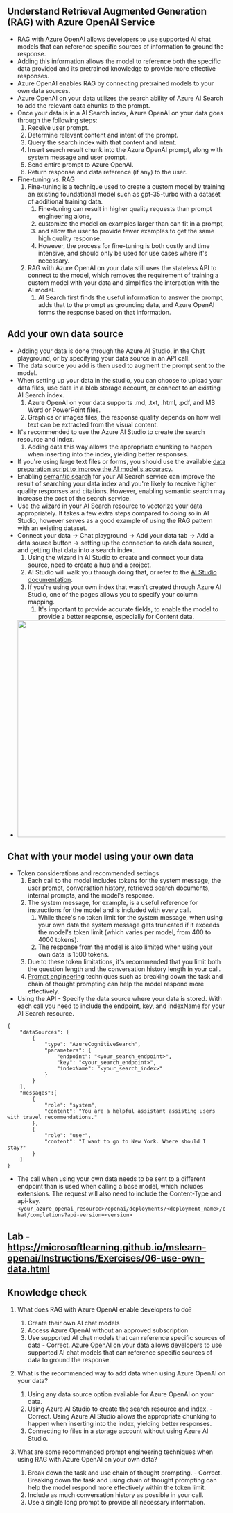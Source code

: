 ## Understand Retrieval Augmented Generation (RAG) with Azure OpenAI Service
* RAG with Azure OpenAI allows developers to use supported AI chat models that can reference specific sources of information to ground the response. 
* Adding this information allows the model to reference both the specific data provided and its pretrained knowledge to provide more effective responses.
* Azure OpenAI enables RAG by connecting pretrained models to your own data sources. 
* Azure OpenAI on your data utilizes the search ability of Azure AI Search to add the relevant data chunks to the prompt. 
* Once your data is in a AI Search index, Azure OpenAI on your data goes through the following steps:
    1. Receive user prompt.
    1. Determine relevant content and intent of the prompt.
    1. Query the search index with that content and intent.
    1. Insert search result chunk into the Azure OpenAI prompt, along with system message and user prompt.
    1. Send entire prompt to Azure OpenAI.
    1. Return response and data reference (if any) to the user.
* Fine-tuning vs. RAG
    1. Fine-tuning is a technique used to create a custom model by training an existing foundational model such as gpt-35-turbo with a dataset of additional training data. 
        1. Fine-tuning can result in higher quality requests than prompt engineering alone, 
        1. customize the model on examples larger than can fit in a prompt, 
        1. and allow the user to provide fewer examples to get the same high quality response. 
        1. However, the process for fine-tuning is both costly and time intensive, and should only be used for use cases where it's necessary.
    1. RAG with Azure OpenAI on your data still uses the stateless API to connect to the model, which removes the requirement of training a custom model with your data and simplifies the interaction with the AI model. 
        1. AI Search first finds the useful information to answer the prompt, adds that to the prompt as grounding data, and Azure OpenAI forms the response based on that information.

## Add your own data source
* Adding your data is done through the Azure AI Studio, in the Chat playground, or by specifying your data source in an API call. 
* The data source you add is then used to augment the prompt sent to the model. 
* When setting up your data in the studio, you can choose to upload your data files, use data in a blob storage account, or connect to an existing AI Search index.
    1. Azure OpenAI on your data supports .md, .txt, .html, .pdf, and MS Word or PowerPoint files. 
    1. Graphics or images files, the response quality depends on how well text can be extracted from the visual content.
* It's recommended to use the Azure AI Studio to create the search resource and index. 
    1. Adding data this way allows the appropriate chunking to happen when inserting into the index, yielding better responses. 
* If you're using large text files or forms, you should use the available <a href="https://learn.microsoft.com/en-us/azure/ai-services/openai/concepts/use-your-data?tabs=ai-search%2Ccopilot#ingesting-your-data-into-azure-cognitive-search?azure-portal=true">data preparation script to improve the AI model's accuracy</a>.
* Enabling <a href="https://learn.microsoft.com/en-us/azure/search/semantic-search-overview">semantic search</a> for your AI Search service can improve the result of searching your data index and you're likely to receive higher quality responses and citations. However, enabling semantic search may increase the cost of the search service.
* Use the wizard in your AI Search resource to vectorize your data appropriately. It takes a few extra steps compared to doing so in AI Studio, however serves as a good example of using the RAG pattern with an existing dataset.
* Connect your data -> Chat playground -> Add your data tab -> Add a data source button -> setting up the connection to each data source, and getting that data into a search index.
    1. Using the wizard in AI Studio to create and connect your data source, need to create a hub and a project. 
    1. AI Studio will walk you through doing that, or refer to the <a href="https://learn.microsoft.com/en-us/azure/ai-studio/concepts/ai-resources">AI Studio documentation</a>.
    1. If you're using your own index that wasn't created through Azure AI Studio, one of the pages allows you to specify your column mapping. 
        1. It's important to provide accurate fields, to enable the model to provide a better response, especially for Content data.
* <img src="https://learn.microsoft.com/en-us/training/wwl-data-ai/use-own-data-azure-openai/media/index-data-mapping.png" width=500 height=500>

## Chat with your model using your own data
* Token considerations and recommended settings
    1. Each call to the model includes tokens for the system message, the user prompt, conversation history, retrieved search documents, internal prompts, and the model's response.
    1. The system message, for example, is a useful reference for instructions for the model and is included with every call. 
        1. While there's no token limit for the system message, when using your own data the system message gets truncated if it exceeds the model's token limit (which varies per model, from 400 to 4000 tokens). 
        1. The response from the model is also limited when using your own data is 1500 tokens.
    1. Due to these token limitations, it's recommended that you limit both the question length and the conversation history length in your call. 
    1. <a href="https://learn.microsoft.com/en-us/azure/ai-services/openai/concepts/advanced-prompt-engineering">Prompt engineering</a> techniques such as breaking down the task and chain of thought prompting can help the model respond more effectively.
* Using the API - Specify the data source where your data is stored. With each call you need to include the endpoint, key, and indexName for your AI Search resource.
```
{
    "dataSources": [
        {
            "type": "AzureCognitiveSearch",
            "parameters": {
                "endpoint": "<your_search_endpoint>",
                "key": "<your_search_endpoint>",
                "indexName": "<your_search_index>"
            }
        }
    ],
    "messages":[
        {
            "role": "system", 
            "content": "You are a helpful assistant assisting users with travel recommendations."
        },
        {
            "role": "user", 
            "content": "I want to go to New York. Where should I stay?"
        }
    ]
}
```
* The call when using your own data needs to be sent to a different endpoint than is used when calling a base model, which includes extensions. The request will also need to include the Content-Type and api-key.
```<your_azure_openai_resource>/openai/deployments/<deployment_name>/chat/completions?api-version=<version>```

## Lab - https://microsoftlearning.github.io/mslearn-openai/Instructions/Exercises/06-use-own-data.html

## Knowledge check
1. What does RAG with Azure OpenAI enable developers to do? 
    1. Create their own AI chat models
    1. Access Azure OpenAI without an approved subscription
    1. Use supported AI chat models that can reference specific sources of data - Correct. Azure OpenAI on your data allows developers to use supported AI chat models that can reference specific sources of data to ground the response.

2. What is the recommended way to add data when using Azure OpenAI on your data? 
    1. Using any data source option available for Azure OpenAI on your data.
    1. Using Azure AI Studio to create the search resource and index. - Correct. Using Azure AI Studio allows the appropriate chunking to happen when inserting into the index, yielding better responses.
    1. Connecting to files in a storage account without using Azure AI Studio.

3. What are some recommended prompt engineering techniques when using RAG with Azure OpenAI on your own data? 
    1. Break down the task and use chain of thought prompting. - Correct. Breaking down the task and using chain of thought prompting can help the model respond more effectively within the token limit.
    1. Include as much conversation history as possible in your call.
    1. Use a single long prompt to provide all necessary information.
